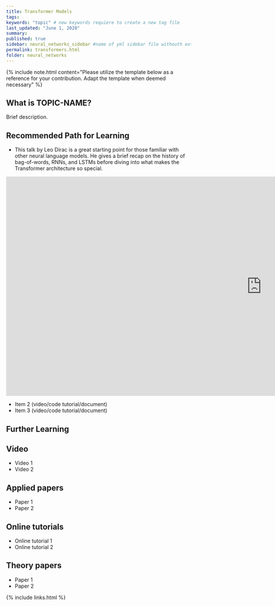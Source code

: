 ```yaml
---
title: Transformer Models
tags:
keywords: "topic" # new keywords requiere to create a new tag file
last_updated: "June 1, 2020"
summary: 
published: true
sidebar: neural_networks_sidebar #name of yml sidebar file withouth extension
permalink: transformers.html
folder: neural_networks
---
```




{% include note.html content="Please utilize the template below as a reference for your contribution. Adapt the template when deemed necessary" %}

## What is TOPIC-NAME?

Brief description.


## Recommended Path for Learning

* This talk by Leo Dirac is a great starting point for those familiar with other neural language models. He gives a brief recap on the history of bag-of-words, RNNs, and LSTMs before diving into what makes the Transformer architecture so special. 
<iframe width="1389" height="597" src="https://www.youtube.com/embed/S27pHKBEp30" frameborder="0" allow="accelerometer; autoplay; clipboard-write; encrypted-media; gyroscope; picture-in-picture" allowfullscreen></iframe>

* Item 2 (video/code tutorial/document)
* Item 3 (video/code tutorial/document)

## Further Learning

## Video

* Video 1
* Video 2

## Applied papers 

* Paper 1
* Paper 2

## Online tutorials

* Online tutorial 1
* Online tutorial 2

## Theory papers 
* Paper 1
* Paper 2

{% include links.html %}

